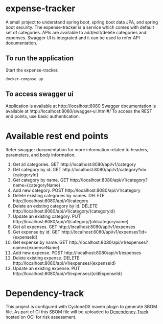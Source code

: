 # expense-tracker
A small project to understand spring boot, spring boot data JPA, and spring boot security. The expense-tracker is a service which comes with default set of categories. APIs are available to add/edit/delete categories and expenses. Swagger UI is integrated and it can be used to refer API documentation.

## To run the application
Start the expense-tracker.
```
docker-compose up
```

## To access swagger ui
Application is available at http://localhost:8080
Swagger documentation is available at http://localhost:8080/swagger-ui.html#/
To access the REST end points, use basic authentication.

# Available rest end points
Refer swagger documentation for more information related to headers, parameters, and body information.
1. Get all categories. GET http://localhost:8080/api/v1/category
2. Get category by id. GET http://localhost:8080/api/v1/category?id={categoryId}
3. Get category by name. GET http://localhost:8080/api/v1/category?name={categoryName}
4. Add new category. POST http://localhost:8080/api/v1/category
5. Delete existing categories by names. DELETE http://localhost:8080/api/v1/category
6. Delete an existing category by Id. DELETE http://localhost:8080/api/v1/category/{categoryId}
7. Update an existing category. PUT http://localhost:8080/api/v1/category/{oldcategoryname}
8. Get all expenses. GET http://localhost:8080/api/v1/expenses
9. Get expense by id. GET http://localhost:8080/api/v1/expenses?id={expenseId}
10. Get expense by name. GET http://localhost:8080/api/v1/expenses?name={expenseName}
11. Add new expense. POST http://localhost:8080/api/v1/expenses
12. Delete existing expense. DELETE http://localhost:8080/api/v1/expenses/{expenseId}
13. Update an existing expense. PUT http://localhost:8080/api/v1/expenses/{oldExpenseId}

# Dependency-track

This project is configured with CycloneDX maven plugin to generate SBOM file. As part of CI this SBOM file will
be uploaded to [Dependency-Track](https://dependencytrack.org/) hosted on OCI for risk assessment.
